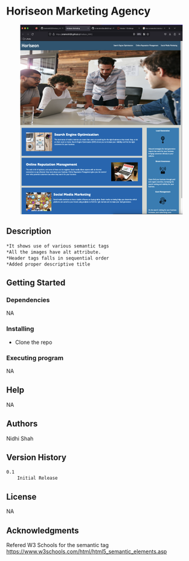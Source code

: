 # Horiseon Marketing Agency

   <p align="center">
     <a href="https://github.com/shahnidhi20/Horison_HW1/">
       <img src="./Horiseon_Front.png" alt="Logo" width="430" height="500">
     </a>
   </p>

## Description

    *It shows use of various semantic tags
    *All the images have alt attribute. 
    *Header tags falls in sequential order
    *Added proper descriptive title

## Getting Started
### Dependencies
   NA

### Installing
   * Clone the repo
 
    

### Executing program
   NA
 

## Help
   NA

## Authors

Nidhi Shah

## Version History
    0.1
        Initial Release

## License
NA

## Acknowledgments

Refered W3 Schools for the semantic tag 
https://www.w3schools.com/html/html5_semantic_elements.asp

